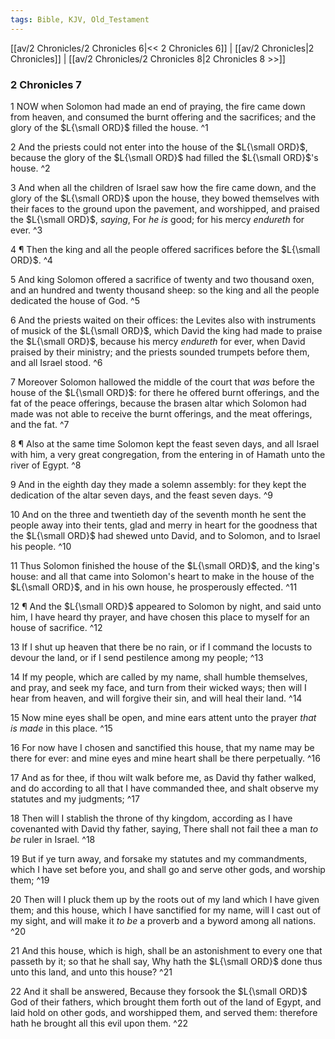 ```yaml
---
tags: Bible, KJV, Old_Testament
---
```


[[av/2 Chronicles/2 Chronicles 6|<< 2 Chronicles 6]] | [[av/2 Chronicles|2 Chronicles]] | [[av/2 Chronicles/2 Chronicles 8|2 Chronicles 8 >>]]

### 2 Chronicles 7

1 NOW when Solomon had made an end of praying, the fire came down from heaven, and consumed the burnt offering and the sacrifices; and the glory of the $L{\small ORD}$ filled the house. ^1

2 And the priests could not enter into the house of the $L{\small ORD}$, because the glory of the $L{\small ORD}$ had filled the $L{\small ORD}$'s house. ^2

3 And when all the children of Israel saw how the fire came down, and the glory of the $L{\small ORD}$ upon the house, they bowed themselves with their faces to the ground upon the pavement, and worshipped, and praised the $L{\small ORD}$, _saying_, For _he_ _is_ good; for his mercy _endureth_ for ever. ^3

4 ¶ Then the king and all the people offered sacrifices before the $L{\small ORD}$. ^4

5 And king Solomon offered a sacrifice of twenty and two thousand oxen, and an hundred and twenty thousand sheep: so the king and all the people dedicated the house of God. ^5

6 And the priests waited on their offices: the Levites also with instruments of musick of the $L{\small ORD}$, which David the king had made to praise the $L{\small ORD}$, because his mercy _endureth_ for ever, when David praised by their ministry; and the priests sounded trumpets before them, and all Israel stood. ^6

7 Moreover Solomon hallowed the middle of the court that _was_ before the house of the $L{\small ORD}$: for there he offered burnt offerings, and the fat of the peace offerings, because the brasen altar which Solomon had made was not able to receive the burnt offerings, and the meat offerings, and the fat. ^7

8 ¶ Also at the same time Solomon kept the feast seven days, and all Israel with him, a very great congregation, from the entering in of Hamath unto the river of Egypt. ^8

9 And in the eighth day they made a solemn assembly: for they kept the dedication of the altar seven days, and the feast seven days. ^9

10 And on the three and twentieth day of the seventh month he sent the people away into their tents, glad and merry in heart for the goodness that the $L{\small ORD}$ had shewed unto David, and to Solomon, and to Israel his people. ^10

11 Thus Solomon finished the house of the $L{\small ORD}$, and the king's house: and all that came into Solomon's heart to make in the house of the $L{\small ORD}$, and in his own house, he prosperously effected. ^11

12 ¶ And the $L{\small ORD}$ appeared to Solomon by night, and said unto him, I have heard thy prayer, and have chosen this place to myself for an house of sacrifice. ^12

13 If I shut up heaven that there be no rain, or if I command the locusts to devour the land, or if I send pestilence among my people; ^13

14 If my people, which are called by my name, shall humble themselves, and pray, and seek my face, and turn from their wicked ways; then will I hear from heaven, and will forgive their sin, and will heal their land. ^14

15 Now mine eyes shall be open, and mine ears attent unto the prayer _that_ _is_ _made_ in this place. ^15

16 For now have I chosen and sanctified this house, that my name may be there for ever: and mine eyes and mine heart shall be there perpetually. ^16

17 And as for thee, if thou wilt walk before me, as David thy father walked, and do according to all that I have commanded thee, and shalt observe my statutes and my judgments; ^17

18 Then will I stablish the throne of thy kingdom, according as I have covenanted with David thy father, saying, There shall not fail thee a man _to_ _be_ ruler in Israel. ^18

19 But if ye turn away, and forsake my statutes and my commandments, which I have set before you, and shall go and serve other gods, and worship them; ^19

20 Then will I pluck them up by the roots out of my land which I have given them; and this house, which I have sanctified for my name, will I cast out of my sight, and will make it _to_ _be_ a proverb and a byword among all nations. ^20

21 And this house, which is high, shall be an astonishment to every one that passeth by it; so that he shall say, Why hath the $L{\small ORD}$ done thus unto this land, and unto this house? ^21

22 And it shall be answered, Because they forsook the $L{\small ORD}$ God of their fathers, which brought them forth out of the land of Egypt, and laid hold on other gods, and worshipped them, and served them: therefore hath he brought all this evil upon them. ^22
